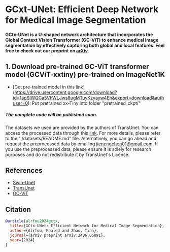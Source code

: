 # GCxt-UNet: Efficient Deep Network for Medical Image Segmentation

#### GCtx-UNet is a U-shaped network architecture that incorporates the Global Context Vision Transformer (GC-ViT) to enhance medical image segmentation by effectively capturing both global and local features. Feel free to check out our preprint on [arXiv](https://arxiv.org/pdf/2406.05891). &#8291;


## 1. Download pre-trained GC-ViT transformer model (GCViT-xxtiny) pre-trained on ImageNet1K
* [Get pre-trained model in this link] (https://drive.usercontent.google.com/download?id=1apSIWQCa5VhWLJws8ugMTuyKzyayw4Eh&export=download&authuser=0): Put pretrained xx-Tiny into folder "pretrained_ckpt/"

##### The complete code will be published soon.
The datasets we used are provided by the authors of TransUnet. You can access the processed data through this [link](https://drive.google.com/drive/folders/1ACJEoTp-uqfFJ73qS3eUObQh52nGuzCd). For more details, please refer to the "./datasets/README.md" file. Alternatively, you can go ahead and request the preprocessed data by emailing jienengchen01@gmail.com. If you use the preprocessed data, please ensure it is solely for research purposes and do not redistribute it by TransUnet's License.

## References
* [Swin-Unet](https://github.com/HuCaoFighting/Swin-Unet)
* [TransUnet](https://github.com/Beckschen/TransUNet)
* [GC-ViT](https://github.com/NVlabs/GCVit)
  
## Citation

```bibtex
@article{alrfou2024gctx,
  title={GCtx-UNet: Efficient Network for Medical Image Segmentation},
  author={Alrfou, Khaled and Zhao, Tian},
  journal={arXiv preprint arXiv:2406.05891},
  year={2024}
}
